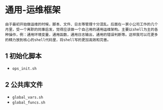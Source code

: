 # 通用-运维框架
    由于最初开始做运维的时候，脚本、文件、日志等管理十分混乱。后面在一家小公司工作的几个月里，受一个离职的同事启发，觉得应该做一个自己用的通用运维架构。主要以shell为主的各种操作，例：通用环境变量，通用函数，通用日志输出，通用的错误判断等。这样我可以花更多的精力放到核心的shell代码里，将shell写的更加高效和完善。

## 1 初始化脚本
- `ops_init.sh`

## 2 公共库文件
- `global_vars.sh`
- `global_funcs.sh`